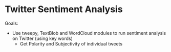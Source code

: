 # Twitter Sentiment Analysis

Goals: 

 - Use tweepy, TextBlob and WordCloud modules to run sentiment analysis on Twitter (using key words) 
    - Get Polarity and Subjectivity of individual tweets 
